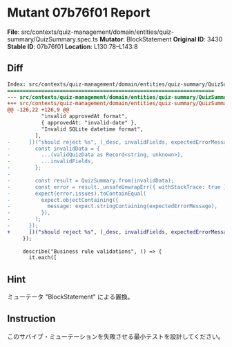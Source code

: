# Mutant 07b76f01 Report

**File**: src/contexts/quiz-management/domain/entities/quiz-summary/QuizSummary.spec.ts
**Mutator**: BlockStatement
**Original ID**: 3430
**Stable ID**: 07b76f01
**Location**: L130:78–L143:8

## Diff

```diff
Index: src/contexts/quiz-management/domain/entities/quiz-summary/QuizSummary.spec.ts
===================================================================
--- src/contexts/quiz-management/domain/entities/quiz-summary/QuizSummary.spec.ts	original
+++ src/contexts/quiz-management/domain/entities/quiz-summary/QuizSummary.spec.ts	mutated #3430
@@ -126,22 +126,9 @@
           "invalid approvedAt format",
           { approvedAt: "invalid-date" },
           "Invalid SQLite datetime format",
         ],
-      ])("should reject %s", (_desc, invalidFields, expectedErrorMessage) => {
-        const invalidData = {
-          ...(validQuizData as Record<string, unknown>),
-          ...invalidFields,
-        };
-
-        const result = QuizSummary.from(invalidData);
-        const error = result._unsafeUnwrapErr({ withStackTrace: true });
-        expect(error.issues).toContainEqual(
-          expect.objectContaining({
-            message: expect.stringContaining(expectedErrorMessage),
-          }),
-        );
-      });
+      ])("should reject %s", (_desc, invalidFields, expectedErrorMessage) => {});
     });
 
     describe("Business rule validations", () => {
       it.each([
```

## Hint

ミューテータ "BlockStatement" による置換。

## Instruction

このサバイブ・ミューテーションを失敗させる最小テストを設計してください。
